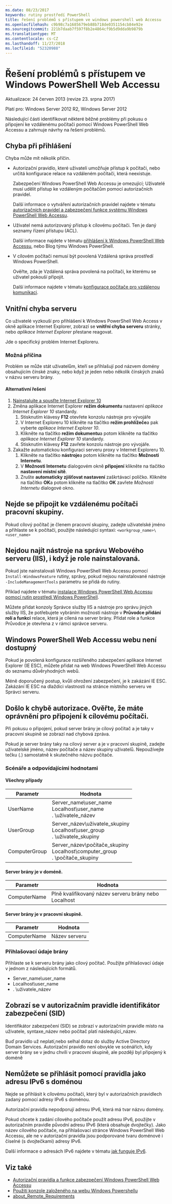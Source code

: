 ```yaml
---
ms.date: 08/23/2017
keywords: rutiny prostředí PowerShell
title: řešení problémů s přístupem ve windows powershell web Accessu
ms.openlocfilehash: c9b98c7a1685679eb88b718de0351154cb84e92e
ms.sourcegitcommit: 221b7daab7f597f8b2e4864cf9b5d9dda9b9879b
ms.translationtype: MT
ms.contentlocale: cs-CZ
ms.lasthandoff: 11/27/2018
ms.locfileid: "52320988"
---
```

# <a name="troubleshooting-access-problems-in-windows-powershell-web-access"></a>Řešení problémů s přístupem ve Windows PowerShell Web Accessu

Aktualizace: 24 červen 2013 (revize 23. srpna 2017)

Platí pro: Windows Server 2012 R2, Windows Server 2012

Následující části identifikovat některé běžné problémy při pokusu o připojení ke vzdálenému počítači pomocí Windows PowerShell Web Accessu a zahrnuje návrhy na řešení problémů.

## <a name="sign-in-failure"></a>Chyba při přihlášení

Chyba může mít několik příčin.

- Autorizační pravidlo, které uživateli umožňuje přístup k počítači, nebo určitá konfigurace relace na vzdáleném počítači, která neexistuje.

  Zabezpečení Windows PowerShell Web Accessu je omezující; Uživatelé musí udělit přístup ke vzdáleným počítačům pomocí autorizačních pravidel.

  Další informace o vytváření autorizačních pravidel najdete v tématu [autorizačních pravidel a zabezpečení funkce systému Windows PowerShell Web Accessu](authorization-rules-and-security-features-of-windows-powershell-web-access.md).

- Uživatel nemá autorizovaný přístup k cílovému počítači. Ten je daný seznamy řízení přístupu (ACL).

  Další informace najdete v tématu [přihlášení k Windows PowerShell Web Accessu](use-the-web-based-windows-powershell-console.md#signing-in-to-windows-powershell-web-access), nebo Blog týmu Windows PowerShell.

- V cílovém počítači nemusí být povolená Vzdálená správa prostředí Windows PowerShell.

  Ověřte, zda je Vzdálená správa povolená na počítači, ke kterému se uživatel pokouší připojit.

  Další informace najdete v tématu [konfigurace počítače pro vzdálenou komunikaci](https://docs.microsoft.com/powershell/module/microsoft.powershell.core/about/about_remote_requirements#how-to-configure-your-computer-for-remoting).

## <a name="internal-server-error"></a>Vnitřní chyba serveru

Co uživatelé vyzkouší pro přihlášení k Windows PowerShell Web Access v okně aplikace Internet Explorer, zobrazí se **vnitřní chyba serveru** stránky, nebo *aplikace Internet Explorer* přestane reagovat.

Jde o specifický problém Internet Exploreru.

### <a name="possible-cause"></a>Možná příčina

Problém se může stát uživatelům, kteří se přihlašují pod názvem domény obsahujícím čínské znaky, nebo když je jeden nebo několik čínských znaků v názvu serveru brány.

#### <a name="workaround"></a>Alternativní řešení

1. [Nainstalujte a spusťte Internet Explorer 10](https://ie.microsoft.com/testdrive/info/downloads/Default.html)
1. Změna aplikace Internet Explorer **režim dokumentu** nastavení *aplikace Internet Explorer 10* standardy.
   1. Stisknutím klávesy **F12** otevřete konzolu nástroje pro vývojáře
   1. V Internet Exploreru 10 klikněte na tlačítko **režim prohlížeče**a pak vyberte *aplikace Internet Explorer 10*.
   1. Klikněte na tlačítko **režim dokumentu**a potom klikněte na tlačítko *aplikace Internet Explorer 10* standardy.
   1. Stisknutím klávesy **F12** zavřete konzolu nástroje pro vývojáře.
1. Zakažte automatickou konfiguraci serveru proxy v Internet Exploreru 10.
   1. Klikněte na tlačítko **nástroje**a potom klikněte na tlačítko **Možnosti Internetu**.
   1. V **Možnosti Internetu** dialogovém okně **připojení** klikněte na tlačítko **nastavení místní sítě**.
   1. Zrušte **automaticky zjišťovat nastavení** zaškrtávací políčko. Klikněte na tlačítko **OK**a potom klikněte na tlačítko **OK** zavřete *Možnosti Internetu* dialogové okno.

## <a name="cannot-connect-to-a-remote-workgroup-computer"></a>Nejde se připojit ke vzdálenému počítači pracovní skupiny.

Pokud cílový počítač je členem pracovní skupiny, zadejte uživatelské jméno a přihlaste se k počítači, použijte následující syntaxi: `<workgroup_name>\<user_name>`

## <a name="cannot-find-web-server-iis-management-tools-even-though-the-role-was-installed"></a>Nejdou najít nástroje na správu Webového serveru (IIS), i když je role nainstalovaná.

Pokud jste nainstalovali Windows PowerShell Web Accessu pomocí `Install-WindowsFeature` rutiny, správy, pokud nejsou nainstalované nástroje `-IncludeManagementTools` parametru se přidá do rutiny.

Příklad najdete v tématu [instalace Windows PowerShell Web Accessu pomocí rutin prostředí Windows PowerShell](install-and-use-windows-powershell-web-access.md#to-install-windows-powershell-web-access-by-using-windows-powershell-cmdlets).

Můžete přidat konzoly Správce služby IIS a nástroje pro správu jiných služby IIS, že potřebujete vybráním možnosti nástroje v **Průvodce přidání rolí a funkcí** relace, která je cílená na server brány.
Přidat role a funkce Průvodce je otevřena z v rámci správce serveru.

## <a name="windows-powershell-web-access-website-is-not-accessible"></a>Windows PowerShell Web Accessu webu není dostupný

Pokud je povolená konfigurace rozšířeného zabezpečení aplikace Internet Explorer (IE ESC), můžete přidat na web Windows PowerShell Web Accessu do seznamu důvěryhodných webů.

Méně doporučený postup, kvůli ohrožení zabezpečení, je k zakázání IE ESC.
Zakázání IE ESC na dlaždici vlastnosti na stránce místního serveru ve Správci serveru.

## <a name="an-authorization-failure-occurred-verify-that-you-are-authorized-to-connect-to-the-destination-computer"></a>Došlo k chybě autorizace. Ověřte, že máte oprávnění pro připojení k cílovému počítači.

Při pokusu o připojení, pokud server brány je cílový počítač a je taky v pracovní skupině se zobrazí nad chybová zpráva.

Pokud je server brány taky na cílový server a je v pracovní skupině, zadejte uživatelské jméno, název počítače a název skupiny uživatelů.
Nepoužívejte tečku (.) samostatně k skutečného názvu počítače.

### <a name="scenarios-and-proper-values"></a>Scénáře a odpovídajícími hodnotami

#### <a name="all-cases"></a>Všechny případy

Parametr | Hodnota
-- | --
UserName | Server\_name\\user\_name<br/>Localhost\\user\_name<br/>. \\uživatele\_název
UserGroup | Server\_název\\uživatele\_skupiny<br/>Localhost\\user\_group<br/>. \\uživatele\_skupiny
ComputerGroup | Server\_název\\počítače\_skupiny<br/>Localhost\\computer\_group<br/>. \\počítače\_skupiny

#### <a name="gateway-server-is-in-a-domain"></a>Server brány je v doméně.

Parametr | Hodnota
-- | --
ComputerName | Plně kvalifikovaný název serveru brány nebo Localhost

#### <a name="gateway-server-is-in-a-workgroup"></a>Server brány je v pracovní skupině.

Parametr | Hodnota
-- | --
ComputerName | Název serveru

### <a name="gateway-credentials"></a>Přihlašovací údaje brány

Přihlaste se k serveru brány jako cílový počítač. Použijte přihlašovací údaje v jednom z následujících formátů.

- Server\_name\\user\_name
- Localhost\\user\_name
- . \\uživatele\_název

## <a name="a-security-identifier-sid-is-displayed-in-an-authorization-rule"></a>Zobrazí se v autorizačním pravidle identifikátor zabezpečení (SID)

Identifikátor zabezpečení (SID) se zobrazí v autorizačním pravidle místo na uživatele, syntaxe\_název nebo počítač platí následující\_název.

Buď pravidlo už neplatí,nebo selhal dotaz do služby Active Directory Domain Services.
Autorizační pravidlo není obvykle ve scénářích, kdy server brány se v jednu chvíli v pracovní skupině, ale později byl připojený k doméně

## <a name="cannot-sign-in-with-rule-as-an-ipv6-address-with-a-domain"></a>Nemůžete se přihlásit pomocí pravidla jako adresu IPv6 s doménou

Nejde se přihlásit k cílovému počítači, který byl v autorizačních pravidlech zadaný pomocí adresy IPv6 s doménou.

Autorizační pravidla nepodporují adresu IPv6, která má tvar názvu domény.

Pokud chcete k zadání cílového počítače použít adresu IPv6, použijte v autorizačním pravidle původní adresu IPv6 (která obsahuje dvojtečky).
Jako název cílového počítače, na přihlašovací stránce Windows PowerShell Web Accessu, ale ne v autorizační pravidla jsou podporované tvaru doménové i číselné (s dvojtečkami) adresy IPv6.

Další informace o adresách IPv6 najdete v tématu [jak funguje IPv6](https://technet.microsoft.com/library/cc781672(v=ws.10).aspx).

## <a name="see-also"></a>Viz také

- [Autorizační pravidla a funkce zabezpečení Windows PowerShell Web Accessu](https://technet.microsoft.com/en-us/library/dn282394(v=ws.11).aspx)
- [Použití konzole založeného na webu Windows Powershellu](https://technet.microsoft.com/en-us/library/hh831417(v=ws.11).aspx)
- [about_Remote_Requirements](https://docs.microsoft.com/en-us/powershell/module/microsoft.powershell.core/about/about_remote_requirements)